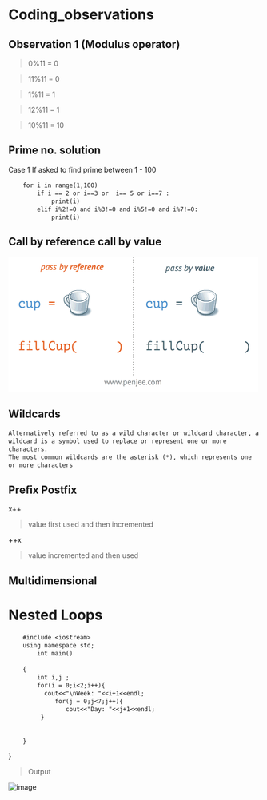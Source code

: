 # Coding_observations

 ## Observation 1 (Modulus operator)
 
 
   > 0%11 = 0
   
   > 11%11 = 0
   
   > 1%11 = 1

   > 12%11 = 1

   > 10%11 = 10

## Prime no. solution 
   Case 1 If asked to find prime between 1 - 100
	
		for i in range(1,100)
			if i == 2 or i==3 or  i== 5 or i==7 : 
				print(i)
 			elif i%2!=0 and i%3!=0 and i%5!=0 and i%7!=0:
 				print(i)
 				

## Call by reference call by value
![image](https://github.com/KalidasVijaybhak/Coding_observations/blob/master/resources/pass-by-reference-vs-pass-by-value-.gif)

## Wildcards

	Alternatively referred to as a wild character or wildcard character, a
	wildcard is a symbol used to replace or represent one or more characters.
	The most common wildcards are the asterisk (*), which represents one or more characters 

## Prefix Postfix
x++
> value first used and then incremented

++x 
> value incremented and then used

## Multidimensional 

# Nested Loops

		#include <iostream>
		using namespace std;
			int main()
	
		{
		    int i,j ;
			for(i = 0;i<2;i++){
			  cout<<"\nWeek: "<<i+1<<endl;
				 for(j = 0;j<7;j++){
					cout<<"Day: "<<j+1<<endl;
			 }


		}
}

> Output

![image](https://user-images.githubusercontent.com/70281178/194557338-c8016a1f-38b5-4af9-9e9a-266455960b68.png)
